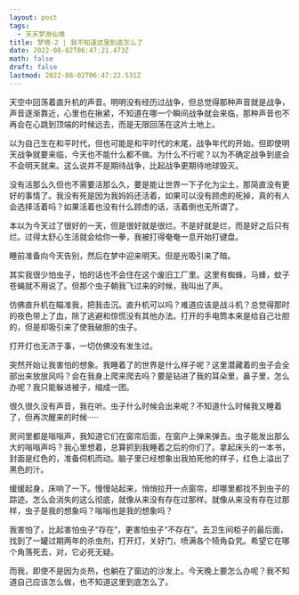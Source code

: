 ```yaml
---
layout: post
tags:
  - 天天梦游仙境
title: 梦境-2 | 我不知道这里到底怎么了
date: 2022-08-02T06:47:21.473Z
math: false
draft: false
lastmod: 2022-08-02T06:47:22.531Z
---
```

天空中回荡着直升机的声音。明明没有经历过战争，但总觉得那种声音就是战争，声音逐渐靠近，心里也在揪紧，不知道在哪一个瞬间战争就会来临，那种声音也不再会在心跳到顶端的时候远去，而是无限回荡在这片土地上。

以为自己生在和平时代，但也可能是和平时代的末尾，战争年代的开始。但即使明天战争就要来临，今天也不能什么都不做。为什么不行呢？以为不确定战争到底会不会明天就来。这么说并不是期待战争，比起战争更期待地球毁灭。

没有活那么久但也不需要活那么久，要是能让世界一下子化为尘土，那简直没有更好的事情了。我没有死是因为我妈妈还活着，如果可以没有顾虑的死掉，真的有人会选择活着吗？如果活着也没有什么顾虑的话，活着倒也无所谓了。

本以为今天过了很好的一天，但是很好就是很烂。不是好就是烂，而是好之后只有烂。过得太舒心生活就会给你一拳，我被打得奄奄一息开始打键盘。

睡前准备向今天告别，然后在梦中迎来明天。但是光吸引来了暗。

其实我很少怕虫子，怕的话也不会住在这个废旧工厂里。这里有蜘蛛，马蜂，蚊子苍蝇就不用说了。但那个虫子朝我飞过来的时候，我叫出了声。

仿佛直升机在瞄准我，把我击沉。直升机可以吗？难道应该是战斗机？总觉得那时的夜色带上了血，除了逃避和惊慌没有其他办法。打开的手电筒本来是给自己壮胆的，但是却吸引来了使我破胆的虫子。

打开灯也无济于事，一切仿佛没有发生过。

突然开始让我害怕的想象。我睡着了的世界是什么样子呢？这里潜藏着的虫子会全部出来放放风吗？会在我身上爬来爬去吗？要是钻进了我的耳朵里，鼻子里，怎么办呢？我只能躲进被子，缩成一团。

很久很久没有声音，我在听。虫子什么时候会出来呢？不知道什么时候我又睡着了，但再次醒来的时候·····

房间里都是嗡嗡声，我知道它们在窗帘后面，在窗户上弹来弹去。虫子能发出那么大的嗡嗡声吗？我心里想着，总算抓到我睡着之后的你们了。拿起床头的一本书，封面是红色的，准备伺机而动。脑子里已经想象出我拍死他的样子，红色上溢出了黑色的汁。

缓缓起身，床响了一下。慢慢站起来，悄悄拉开一点窗帘，却哪里都找不到虫子的踪迹。怎么会消失的这么彻底，就像从来没有存在过那样。就像从来没有存在过那样，虫子是我的想象吗？嗡嗡也是我的想象吗？

我害怕了，比起害怕虫子“存在”，更害怕虫子“不存在”。去卫生间柜子的最后面，找到了一罐过期两年的杀虫剂，打开灯，关好门，喷满各个犄角旮旯。希望它在哪个角落死去，对，它必死无疑。

而我，即使不是因为炎热，也躺在了窗边的沙发上。今天晚上要怎么办呢？我不知道自己应该怎么做，也不知道这里到底怎么了。